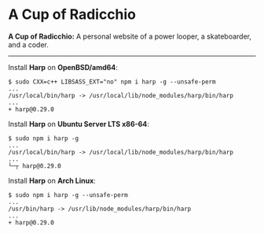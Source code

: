 # A Cup of Radicchio

**A Cup of Radicchio:** A personal website of a power looper, a skateboarder, and a coder.

---

Install **Harp** on **OpenBSD/amd64**:

```
$ sudo CXX=c++ LIBSASS_EXT="no" npm i harp -g --unsafe-perm
...
/usr/local/bin/harp -> /usr/local/lib/node_modules/harp/bin/harp
...
+ harp@0.29.0
```

Install **Harp** on **Ubuntu Server LTS x86-64**:

```
$ sudo npm i harp -g
...
/usr/local/bin/harp -> /usr/local/lib/node_modules/harp/bin/harp
...
└─┬ harp@0.29.0
```

Install **Harp** on **Arch Linux**:

```
$ sudo npm i harp -g --unsafe-perm
...
/usr/bin/harp -> /usr/lib/node_modules/harp/bin/harp
...
+ harp@0.29.0
```
